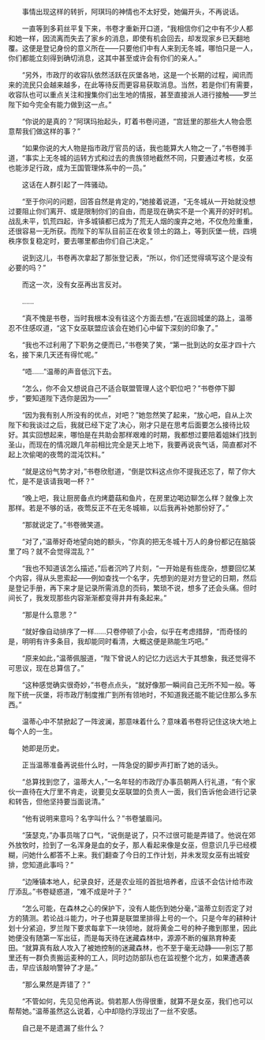 　　事情出现这样的转折，阿琪玛的神情也不太好受，她偏开头，不再说话。

　　一直等到多莉丝平复下来，书卷才重新开口道，“我相信你们之中有不少人都和她一样，因流离而失去了家乡的消息，即使有机会回去，却发现家乡已天翻地覆。这便是登记身份的意义所在——只要他们中有人来到无冬城，哪怕只是一人，你们都能立刻得到确切消息，这其中甚至或许会有你们的亲人。”

　　“另外，市政厅的收容队依然活跃在灰堡各地，这是一个长期的过程，闻讯而来的流民只会越来越多，在此等待反而更容易获取消息。当然，若是你们有需要，收容队也可以重点关注和搜集你们出生地的情报，甚至直接派人进行接触——罗兰陛下如今完全有能力做到这一点。”

　　“你说的是真的？”阿琪玛抬起头，盯着书卷问道，“宫廷里的那些大人物会愿意帮我们做这样的事？”

　　“如果你说的大人物是指市政厅官员的话，我也能算大人物之一了，”书卷摊手道，“事实上无冬城的运转方式和过去的贵族领地截然不同，只要通过考核，女巫也能涉足行政，成为王国管理体系中的一员。”

　　这话在人群引起了一阵骚动。

　　“至于你问的问题，回答自然是肯定的，”她接着说道，“无冬城从一开始就没想过要阻止你们离开、或是限制你们的自由，而是现在确实不是一个离开的好时机。战乱未平，饥荒四起，许多城镇都已成为了荒无人烟的废弃之地，不仅危险重重，还很容易一无所获。而陛下的军队目前正在收复领土的路上，等到灰堡一统，四境秩序恢复稳定时，要去哪里都由你们自己决定。”

　　说到这儿，书卷再次拿起了那张登记表，“所以，你们还觉得填写这个是没有必要的吗？”

　　而这一次，没有女巫再出言反对。

　　……

　　“真不愧是书卷，当时我根本没有往这个方面去想，”在返回城堡的路上，温蒂忍不住感叹道，“这下女巫联盟应该会在她们心中留下深刻的印象了。”

　　“我也不过利用了下职务之便而已，”书卷笑了笑，“第一批到达的女巫才四十六名，接下来几天还有得忙呢。”

　　“唔……”温蒂的声音低沉下去。

　　“怎么，你不会又想说自己不适合联盟管理人这个职位吧？”书卷停下脚步，“要知道陛下选你是因为——”

　　“因为我有别人所没有的优点，对吧？”她忽然笑了起来，“放心吧，自从上次陛下和我谈过之后，我就已经下定了决心，刚才只是在思考后面要怎么接待比较好。其实回想起来，哪怕是在共助会那样艰难的时期，我都想过要陪着姐妹们找到圣山，而现在的情况跟几年前相比完全是天上地下，我要再说丧气话，简直都对不起上次偷喝的夜莺的混沌饮料。”

　　“就是这份气势才对，”书卷欣慰道，“倒是饮料这点你不提我还忘了，帮了你大忙，是不是该请我喝一杯？”

　　“晚上吧，我让厨房备点灼烤蘑菇和鱼片，在房里边喝边聊怎么样？就像上次那样。若是不够的话，夜莺反正不在无冬城嘛，以后我再补她那份好了。”

　　“那就说定了。”书卷微笑道。

　　“对了，”温蒂好奇地望向她的额头，“你真的把无冬城十万人的身份都记在脑袋里了吗？就不会觉得混乱？”

　　“我也不知道该怎么描述，”后者沉吟了片刻，“一开始是有些庞杂，想要回忆某个内容，得从头思索起——例如查找一个名字，先想到的是对方登记的日期，然后是登记手册，再下来才是记录所需消息的页码，繁琐不说，想多了还会头痛。但时间长了，我发现那些内容渐渐都变得井井有条起来。”

　　“那是什么意思？”

　　“就好像自动排序了一样……只卷停顿了小会，似乎在考虑措辞，“而奇怪的是，明明有许多条目，我却能同时看清，大概这便是熟能生巧吧。”

　　“原来如此，”温蒂佩服道，“陛下曾说人的记忆力远远大于其想象，我还觉得不可思议，现在总算信了。”

　　“这种感觉确实很奇妙，”书卷点点头，“就好像那一瞬间自己无所不知一般。等陛下统一灰堡，将市政厅制度推广到所有领地时，不知道我还能不能记住那么多东西。”

　　温蒂心中不禁掀起了一阵波澜，那意味着什么？意味着书卷将记住这块大地上每个人的一生。

　　她即是历史。

　　正当温蒂准备再说些什么时，一阵急促的脚步声打断了她的话头。

　　“总算找到您了，温蒂大人，”一名年轻的市政厅办事员朝两人行礼道，“有个家伙一直待在大厅里不肯走，说要见女巫联盟的负责人一面，我们告诉他会进行记录和转告，但他坚持要当面说清。”

　　“他有说明来意吗？名字叫什么？”书卷皱眉问。

　　“菠瑟克，”办事员喘了口气，“说倒是说了，只不过很可能是弄错了。他说在郊外放牧时，捡到了一名浑身是血的女子，那人看起来像是女巫，但意识几乎已经模糊，问她什么都答不上来。我们翻查了今日的工作计划，并未发现女巫有出城安排，您知道此事吗？”

　　“边陲镇本地人，纪录良好，还是农业班的首批培养者，应该不会估计给市政厅添乱。”书卷疑惑道，“难不成是叶子？”

　　“怎么可能，在森林之心的保护下，没有人能伤到她分毫，”温蒂立刻否定了对方的猜测。若论战斗能力，叶子也算是联盟里排得上号的一个。只是今年的耕种计划十分紧迫，罗兰陛下要求每拿下一块领地，就将黄金二号的种子撒到那里，因此她便没有随第一军出征，而是每天待在迷藏森林中，源源不断的催熟育种麦田。“就算真有敌人攻入了被她控制的迷藏森林，也不至于毫无动静——别忘了那里还有一群负责搬运麦种的工人，同时边防部队也在监视整个北方，如果遭遇袭击，早应该敲响警钟了才是。”

　　“那么果然是弄错了？”

　　“不管如何，先见见他再说。倘若那人伤得很重，就算不是女巫，我们也可以帮帮她。”温蒂虽然这么说着，心中却隐约浮现出了一丝不安感。

　　自己是不是遗漏了些什么？
